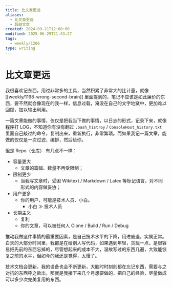 ```yaml
---
title: 比文章更远
aliases:
  - 比文章更远
  - 超越文章
created: 2024-09-21T12:00:00
modified: 2025-06-29T21:33:27
tags:
  - weekly/1206
type: writing
---
```


# 比文章更远

我很喜欢记东西，用过非常多的工具，当然积累了非常大的比计量，就像 [[weekly/1198-wrong-second-brain]] 里面提到的，笔记不应该是如此廉价的东西，要不然就会像现在的我一样，信息过载，淹没在自己的文字地狱中，更加难以回顾，加以输出利用。

一篇文章能做的事情，仅仅是把我当下做的事情，以日志的形式，记录下来，就像程序打 LOG，不知道你有没有翻过 `.bash_histroy` / `ConsoleHost_history.txt` 里面自己敲过的命令，复制出来，重新执行，非常繁琐。而如果我记一篇文章，能做的仅仅是一次过滤，编排，然后给你。

但是 Repo（仓库） 有几点不一样：

- 容量更大
    - 文章的篇幅、数量不再受限制；
- 限制更少
    - 当我写文章时，受困 Wikitext / Markdown / Latex 等标记语言，对不同形式的内容做妥协；
- 用户更多
    - 你的用户，可能是技术人员、小白。
      - 小白 ≫ 技术人员
- 长期主义
    - 复利
    - 你的文章，可以被任何人 Clone / Build / Run / Debug

推动我做这件事情的最重要因素，是自己技术水平的下降，用进废退，实属正常。白天的大部分时间里，我都是在给别人写代码，如果遇到年轻，贪玩一点，是很容易把先前的东西忘掉的，尽管想起来的成本不大，温故写过的东西几遍，大致能恢复之前的水平，但如今的我还是觉得，太慢了。

技术文档会更新，我的设备也会不断更新，大脑时时刻刻都在忘记东西，需要与之对抗的东西呼之欲出，那就是我接下来几个月想要做的，把自己的经验，尽量做成可以多少次完美复用的东西。
